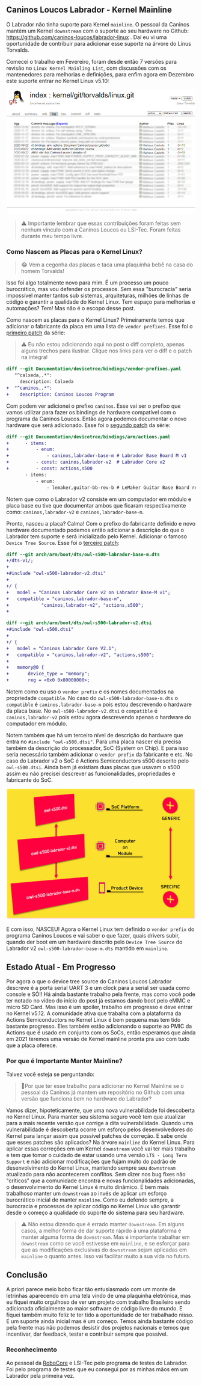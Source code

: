 ﻿## Caninos Loucos Labrador - Kernel Mainline

O Labrador não tinha suporte para Kernel `mainline`. O pessoal da Caninos mantém um Kernel `downstream` com o suporte ao seu hardware no Github: https://github.com/caninos-loucos/labrador-linux . Daí eu vi uma oportunidade de contribuir para adicionar esse suporte na árvore do Linus Torvalds.

Comecei o trabalho em Fevereiro, foram desde então 7 versões para revisão no `Linux Kernel Mainling List`, com discussões com os mantenedores para melhorias e definições, para enfim agora em Dezembro este suporte entrar no Kernel Linux v5.10:

![Labrador V2 Matheus Castello Kernel Linux Contributions](https://github.com/microhobby/blog/blob/master/img/labrador-contribs.png?raw=true)

>⚠️ Importante lembrar que essas contribuições foram feitas sem nenhum vínculo com a Caninos Loucos ou LSI-Tec. Foram feitas durante meu tempo livre.

### Como Nascem as Placas para o Kernel Linux? 

>😂 Vem a cegonha das placas e taca uma plaquinha bebê na casa do homem Torvalds!

Isso foi algo totalmente novo para mim. É um processo um pouco burocrático, mas vou  defender os processos. Sem essa "burocracia" seria impossível manter tantos sub sistemas, arquiteturas, milhões de linhas de código e garantir a qualidade do Kernel Linux. Tem espaço para melhorias e automações? Tem! Mas não é o escopo desse post.

Como nascem as placas para o Kernel Linux? Primeiramente temos que adicionar o fabricante da placa em uma lista de `vendor prefixes`. Esse foi o [primeiro patch](https://lore.kernel.org/patchwork/patch/1309977/) da série:

>⚠️ Eu não estou adicionando aqui no post o diff completo, apenas alguns trechos para ilustrar. Clique nos links para ver o diff e o patch na integra!

```diff
diff --git Documentation/devicetree/bindings/vendor-prefixes.yaml
   "^calxeda,.*":
     description: Calxeda
+  "^caninos,.*":
+    description: Caninos Loucos Program
``` 

Com podem ver adicionei o prefixo `caninos`. Esse vai ser o prefixo que vamos utilizar para fazer os bindings de hardware compatível com o programa da Caninos Loucos. Então agora podemos documentar o novo hardware que será adicionado. Esse foi o [segundo patch](https://lore.kernel.org/patchwork/patch/1309979/) da série:

```diff
diff --git Documentation/devicetree/bindings/arm/actions.yaml 
+      - items:
+          - enum:
+              - caninos,labrador-base-m # Labrador Base Board M v1
+          - const: caninos,labrador-v2  # Labrador Core v2
+          - const: actions,s500
       - items:
           - enum:
               - lemaker,guitar-bb-rev-b # LeMaker Guitar Base Board rev. B
```

Notem que como o Labrador v2 consiste em um computador em módulo e placa base eu tive que documentar ambos que ficaram respectivamente como: `caninos,labrador-v2` e `caninos,labrador-base-m`.

Pronto, nasceu a placa? Calma! Com o prefixo do fabricante definido e novo hardware documentado podemos então adicionar a descrição do que o Labrador tem suporte e será inicializado pelo Kernel. Adicionar o famoso `Device Tree Source`. Esse foi o [terceiro patch](https://lore.kernel.org/patchwork/patch/1309975/):

```diff
diff --git arch/arm/boot/dts/owl-s500-labrador-base-m.dts 
+/dts-v1/;
+
+#include "owl-s500-labrador-v2.dtsi"
+
+/ {
+	model = "Caninos Labrador Core v2 on Labrador Base-M v1";
+	compatible = "caninos,labrador-base-m",
+		     "caninos,labrador-v2", "actions,s500";
+
```
```diff
diff --git arch/arm/boot/dts/owl-s500-labrador-v2.dtsi 
+#include "owl-s500.dtsi"
+
+/ {
+	model = "Caninos Labrador Core V2.1";
+	compatible = "caninos,labrador-v2", "actions,s500";
+
+	memory@0 {
+		device_type = "memory";
+		reg = <0x0 0x80000000>;
```
Notem como eu uso o `vendor prefix` e os nomes documentados na propriedade `compatible`. No caso do `owl-s500-labrador-base-m.dts` o `compatible` é `caninos,labrador-base-m` pois estou descrevendo o hardware da placa base. No `owl-s500-labrador-v2.dtsi` o `compatible` é `caninos,labrador-v2` pois estou agora descrevendo apenas o hardware do computador em módulo. 

Notem também que há um terceiro nível de descrição do hardware que entra no `#include "owl-s500.dtsi"`. Para uma placa nascer ela precisa também da descrição do processador, SoC (System on Chip). E para isso seria necessário também adicionar o `vendor prefix` da fabricante e etc. No caso do Labrador v2 o SoC é Actions Semiconductors s500 descrito pelo `owl-s500.dtsi`. Ainda bem já existiam duas placas que usavam o s500 assim eu não precisei descrever as funcionalidades, propriedades e fabricante do SoC.

![owl-s500 device tree source hierarchy](https://github.com/microhobby/blog/blob/master/img/cyberpunl-devicetree.png?raw=true)

E com isso, NASCEU! Agora o Kernel Linux tem definido o `vendor prefix` do programa Caninos Loucos e vai saber o que fazer, quais drivers subir, quando der boot em um hardware descrito pelo `Device Tree Source` do Labrador v2 `owl-s500-labrador-base-m.dts` mantido em `mainline`.

## Estado Atual - Em Progresso

Por agora o que o device tree source do Caninos Loucos Labrador descreve é a porta serial UART 3 e um clock para a serial ser usada como console e SÓ!! Há ainda bastante trabalho pela frente, mas como você pode ter notado no vídeo do início do post já estamos dando boot pelo eMMC e micro SD Card. Mas isso é um spoiler, trabalho em progresso e deve entrar no Kernel v5.12. A comunidade ativa que trabalha com a plataforma da Actions Semiconductors no Kernel Linux é bem pequena mas tem tido bastante progresso. Eles também estão adicionando o suporte ao PMIC da Actions que é usado em conjunto com os SoCs, então esperamos que ainda em 2021 teremos uma versão de Kernel mainline pronta  pra uso com tudo que a placa oferece.

### Por que é Importante Manter Mainline?

Talvez você esteja se perguntando:

> 🤔Por que ter esse trabalho para adicionar no Kernel Mainline se o pessoal da Caninos já mantem um repositório no Github com uma versão que funciona bem no hardware do Labrador?

Vamos dizer, hipoteticamente, que uma nova vulnerabilidade foi descoberta no Kernel Linux. Para manter seu sistema seguro você tem que atualizar para a mais recente versão que corrige a dita vulnerabilidade. Quando uma vulnerabilidade é descoberta ocorre um esforço pelos desenvolvedores do Kernel para lançar assim que possível patches de correção. E sabe onde que esses patches são aplicados? Na árvore `mainline` do Kernel Linux. Para aplicar essas correções em um Kernel `downstream` você vai ter mais trabalho e tem que tomar o cuidado de estar usando uma versão `LTS - Long Term Support` e não adicionar modificações que fujam muito do padrão de desenvolvimento do Kernel Linux, mantendo sempre seu `downstream` atualizado para não acontecerem conflitos. Sem dizer nos bug fixes não "críticos" que a comunidade encontra e novas funcionalidades adicionadas, o desenvolvimento do Kernel Linux é muito dinâmico. É bem mais trabalhoso manter um `downstream` ao invés de aplicar um esforço burocrático inicial de manter `mainline`. Como eu defendo sempre, a burocracia e processos de aplicar código no Kernel Linux vão garantir desde o começo a qualidade do suporte do sistema para seu hardware.

>⚠️ Não estou dizendo que é errado manter `downstream`. Em alguns casos, a melhor forma de dar suporte rápido à uma plataforma é manter alguma forma de `downstream`. Mas é importante trabalhar em `downstream` como se você estivesse em `mainline`,  e se esforçar para que as modificações exclusivas do `downstream` sejam aplicadas em `mainline` o quanto antes. Isso vai facilitar muito a sua vida no futuro.

## Conclusão

A priori parece meio bobo ficar tão entusiasmado com um monte de letrinhas aparecendo em uma tela vindo de uma plaquinha eletrônica, mas eu fiquei muito orgulhoso de ver um projeto com trabalho Brasileiro sendo adicionada oficialmente ao maior software de código livre do mundo. E fiquei também muito feliz te ter tido a oportunidade de ter trabalhado nisso. É um suporte ainda inicial mas é um começo. Temos ainda bastante código pela frente mas não podemos desistir dos projetos nacionais e temos que incentivar, dar feedback, testar e contribuir sempre que possível.

### Reconhecimento

Ao pessoal da [RoboCore](https://www.robocore.net/) e LSI-Tec pelo programa de testes do Labrador. Foi pelo programa de testes que eu consegui por as minhas mãos em um Labrador pela primeira vez.
